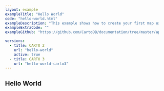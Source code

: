 ```yaml
---
layout: example
exampleTitle: "Hello World"
code: "hello-world.html"
exampleDescription: "This example shows how to create your first map using CARTO and Amazon Location."
exampleExtraCode: ""
exampleGithub: "https://github.com/CartoDB/documentation/tree/master/app/content/amazon-location/examples/hello-world.html"

versions:
  - title: CARTO 2
    url: "hello-world"
    active: true
  - title: CARTO 3
    url: "hello-world-carto3"
---
```


## Hello World